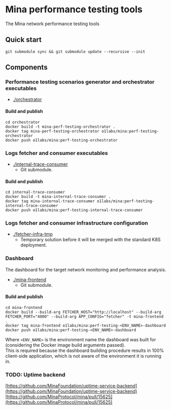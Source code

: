 # Mina performance testing tools

The Mina network performance testing tools

## Quick start

```shell
git submodule sync && git submodule update --recursive --init
```

## Components

### Performance testing scenarios generator and orchestrator executables

- [./orchestrator](./orchestrator)

#### Build and publish

```shell
cd orchestrator
docker build -t mina-perf-testing-orchestrator .
docker tag mina-perf-testing-orchestrator o1labs/mina:perf-testing-orchestrator
docker push o1labs/mina:perf-testing-orchestrator
```

### Logs fetcher and consumer executables

- [./internal-trace-consumer](./internal-trace-consumer)
  - Git submodule.

#### Build and publish

```shell
cd internal-trace-consumer
docker build -t mina-internal-trace-consumer .
docker tag mina-internal-trace-consumer o1labs/mina:perf-testing-internal-trace-consumer
docker push o1labs/mina:perf-testing-internal-trace-consumer
```

### Logs fetcher and consumer infrastructure configuration

- [./fetcher-infra-tmp](./fetcher-infra-tmp)
  - Temporary solution before it will be merged with the standard K8S deployment.

### Dashboard

The dashboard for the target network monitoring and performance analysis.

- [./mina-frontend](./mina-frontend)
  - Git submodule.

#### Build and publish

```shell
cd mina-frontend
docker build --build-arg FETCHER_HOST="http://localhost" --build-arg FETCHER_PORT="4000" --build-arg APP_CONFIG="fetcher" -t mina-frontend .
docker tag mina-frontend o1labs/mina:perf-testing-<ENV_NAME>-dashboard
docker push o1labs/mina:perf-testing-<ENV_NAME>-dashboard
```

Where `<ENV_NAME>` is the environment name the dashboard was built for (considering the Docker image build arguments passed).  
This is required because the dashboard building procedure results in 100% client-side application, which is not aware of the environment it is running in.

### TODO: Uptime backend

[https://github.com/MinaFoundation/uptime-service-backend](https://github.com/MinaFoundation/uptime-service-backend)  
[https://github.com/MinaProtocol/mina/pull/15625](https://github.com/MinaProtocol/mina/pull/15625)
